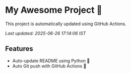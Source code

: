 # My Awesome Project 🚀

This project is automatically updated using GitHub Actions.

_Last updated: 2025-06-26 17:14:06 IST_

## Features
- Auto-update README using Python 🐍
- Auto Git push with GitHub Actions 🤖
